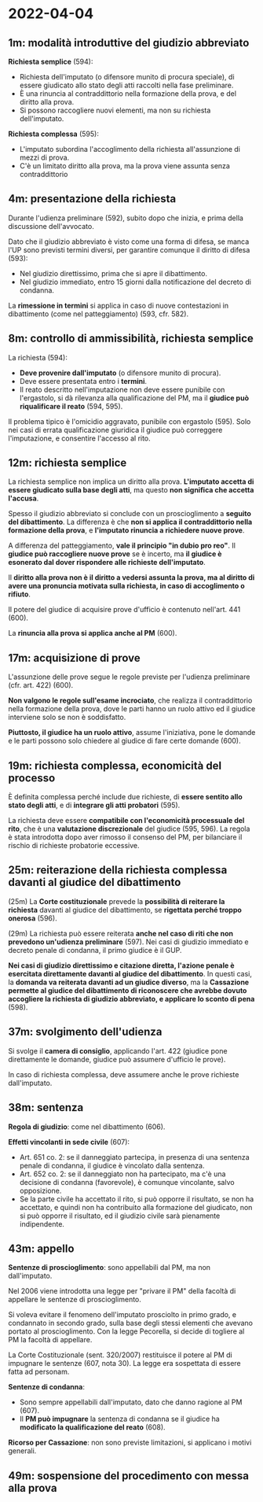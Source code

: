# 2022-04-04

<!-- vim:set spelllang=it: -->

## 1m: modalità introduttive del giudizio abbreviato

**Richiesta semplice** (594):

* Richiesta dell'imputato (o difensore munito di procura speciale), di essere giudicato allo stato degli atti raccolti nella fase preliminare.
* È una rinuncia al contraddittorio nella formazione della prova, e del diritto alla prova.
* Si possono raccogliere nuovi elementi, ma non su richiesta dell'imputato.

**Richiesta complessa** (595):

* L'imputato subordina l'accoglimento della richiesta all'assunzione di mezzi di prova.
* C'è un limitato diritto alla prova, ma la prova viene assunta senza contraddittorio

## 4m: presentazione della richiesta

Durante l'udienza preliminare (592), subito dopo che inizia, e prima della discussione dell'avvocato.

Dato che il giudizio abbreviato è visto come una forma di difesa, se manca l'UP sono previsti termini diversi, per garantire comunque il diritto di difesa (593):

* Nel giudizio direttissimo, prima che si apre il dibattimento.
* Nel giudizio immediato, entro 15 giorni dalla notificazione del decreto di condanna.

La **rimessione in termini** si applica in caso di nuove contestazioni in dibattimento (come nel patteggiamento) (593, cfr. 582).

## 8m: controllo di ammissibilità, richiesta semplice

La richiesta (594):

* **Deve provenire dall'imputato** (o difensore munito di procura).
* Deve essere presentata entro i **termini**.
* Il reato descritto nell'imputazione non deve essere punibile con l'ergastolo, si dà rilevanza alla qualificazione del PM, ma il **giudice può riqualificare il reato** (594, 595).

Il problema tipico è l'omicidio aggravato, punibile con ergastolo (595).
Solo nei casi di errata qualificazione giuridica il giudice può correggere l'imputazione, e consentire l'accesso al rito.

## 12m: richiesta semplice

La richiesta semplice non implica un diritto alla prova.
**L'imputato accetta di essere giudicato sulla base degli atti**, ma questo **non significa che accetta l'accusa**.

Spesso il giudizio abbreviato si conclude con un proscioglimento a **seguito del dibattimento**.
La differenza è che **non si applica il contraddittorio nella formazione della prova**, e **l'imputato rinuncia a richiedere nuove prove**.

A differenza del patteggiamento, **vale il principio "in dubio pro reo"**.
Il **giudice può raccogliere nuove prove** se è incerto, ma **il giudice è esonerato dal dover rispondere alle richieste dell'imputato**.

Il **diritto alla prova non è il diritto a vedersi assunta la prova, ma al diritto di avere una pronuncia motivata sulla richiesta, in caso di accoglimento o rifiuto**.

Il potere del giudice di acquisire prove d'ufficio è contenuto nell'art. 441 (600).

La **rinuncia alla prova si applica anche al PM** (600).

## 17m: acquisizione di prove

L'assunzione delle prove segue le regole previste per l'udienza preliminare (cfr. art. 422) (600).

**Non valgono le regole sull'esame incrociato**, che realizza il contraddittorio nella formazione della prova, dove le parti hanno un ruolo attivo ed il giudice interviene solo se non è soddisfatto.

**Piuttosto, il giudice ha un ruolo attivo**, assume l'iniziativa, pone le domande e le parti possono solo chiedere al giudice di fare certe domande (600).

## 19m: richiesta complessa, economicità del processo

È definita complessa perché include due richieste, di **essere sentito allo stato degli atti**, e di **integrare gli atti probatori** (595).

La richiesta deve essere **compatibile con l'economicità processuale del rito**, che è una **valutazione discrezionale** del giudice (595, 596).
La regola è stata introdotta dopo aver rimosso il consenso del PM, per bilanciare il rischio di richieste probatorie eccessive.

## 25m: reiterazione della richiesta complessa davanti al giudice del dibattimento

(25m) La **Corte costituzionale** prevede la **possibilità di reiterare la richiesta** davanti al giudice del dibattimento, se **rigettata perché troppo onerosa** (596).

(29m) La richiesta può essere reiterata **anche nel caso di riti che non prevedono un'udienza preliminare** (597).
Nei casi di giudizio immediato e decreto penale di condanna, il primo giudice è il GUP.

**Nei casi di giudizio direttissimo e citazione diretta, l'azione penale è esercitata direttamente davanti al giudice del dibattimento**.
In questi casi, la **domanda va reiterata davanti ad un giudice diverso**, ma la **Cassazione permette al giudice del dibattimento di riconoscere che avrebbe dovuto accogliere la richiesta di giudizio abbreviato, e applicare lo sconto di pena** (598).

## 37m: svolgimento dell'udienza

Si svolge il **camera di consiglio**, applicando l'art. 422 (giudice pone direttamente le domande, giudice può assumere d'ufficio le prove).

In caso di richiesta complessa, deve assumere anche le prove richieste dall'imputato.

<!-- pagg. 601, 602, 603, 604, 605: saltate -->

## 38m: sentenza

**Regola di giudizio**: come nel dibattimento (606).

**Effetti vincolanti in sede civile** (607):

* Art. 651 co. 2: se il danneggiato partecipa, in presenza di una sentenza penale di condanna, il giudice è vincolato dalla sentenza.
* Art. 652 co. 2: se il danneggiato non ha partecipato, ma c'è una decisione di condanna (favorevole), è comunque vincolante, salvo opposizione.
* Se la parte civile ha accettato il rito, si può opporre il risultato, se non ha accettato, e quindi non ha contribuito alla formazione del giudicato, non si può opporre il risultato, ed il giudizio civile sarà pienamente indipendente.

## 43m: appello

**Sentenze di proscioglimento**: sono appellabili dal PM, ma non dall'imputato.

Nel 2006 viene introdotta una legge per "privare il PM" della facoltà di appellare le sentenze di proscioglimento.

Si voleva evitare il fenomeno dell'imputato prosciolto in primo grado, e condannato in secondo grado, sulla base degli stessi elementi che avevano portato al proscioglimento.
Con la legge Pecorella, si decide di togliere al PM la facoltà di appellare.

La Corte Costituzionale (sent. 320/2007) restituisce il potere al PM di impugnare le sentenze (607, nota 30).
La legge era sospettata di essere fatta ad personam.

**Sentenze di condanna**:

* Sono sempre appellabili dall'imputato, dato che danno ragione al PM (607).
* Il **PM può impugnare** la sentenza di condanna se il giudice ha **modificato la qualificazione del reato** (608).

**Ricorso per Cassazione**: non sono previste limitazioni, si applicano i motivi generali.

## 49m: sospensione del procedimento con messa alla prova
